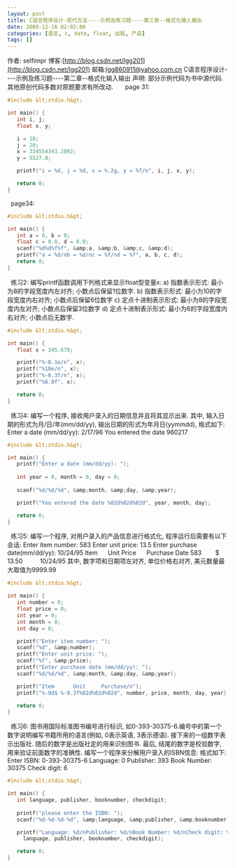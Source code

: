 ```yaml
---
layout: post
title: C语言程序设计-现代方法----示例及练习题----第三章--格式化输入输出
date: 2009-12-16 02:02:00
categories: [语言, c, date, float, 出版, 产品]
tags: []
---
```

作者: selfimpr
博客:[http://blog.csdn.net/lgg201](http://blog.csdn.net/lgg201)
邮箱:[lgg860911@yahoo.com.cn](mailto:lgg860911@yahoo.com.cn)
C语言程序设计----示例及练习题----第二章--格式化输入输出
声明: 部分示例代码为书中源代码.其他原创代码多数对原题要求有所改动.
 
 
 
page 31:

```cpp
#include &lt;stdio.h&gt;

int main() {
   int i, j;
   float x, y;

   i = 10;
   j = 20;
   x = 334554343.2892;
   y = 5527.0;

   printf("i = %d, j = %d, x = %.2g, y = %f/n", i, j, x, y);

   return 0;
}
```

 
page34:

```cpp
#include &lt;stdio.h&gt;

int main() {
   int a = 0, b = 0;
   float c = 0.0, d = 0.0;
   scanf("%d%d%f%f", &amp;a, &amp;b, &amp;c, &amp;d);
   printf("a = %d/nb = %d/nc = %f/nd = %f", a, b, c, d);
   return 0;
}
```

 
练习2: 编写printf函数调用下列格式来显示float型变量x:
a) 指数表示形式: 最小为8的字段宽度内左对齐; 小数点后保留1位数字.
b) 指数表示形式: 最小为10的字段宽度内右对齐; 小数点后保留6位数字
c) 定点十进制表示形式: 最小为8的字段宽度内左对齐; 小数点后保留3位数字
d) 定点十进制表示形式: 最小为6的字段宽度内右对齐; 小数点后无数字.

```cpp
#include &lt;stdio.h&gt;

int main() {
   float x = 345.678;

   printf("%-8.1e/n", x);
   printf("%10e/n", x);
   printf("%-8.3f/n", x);
   printf("%6.0f", x);

   return 0;
}

```

 
练习4: 编写一个程序, 接收用户录入的日期信息并且将其显示出来. 其中, 输入日期的形式为月/日/年(mm/dd/yy), 输出日期的形式为年月日(yymmdd), 格式如下:
Enter a date (mm/dd/yy): 2/17/96
You entered the date 960217

```cpp
#include &lt;stdio.h&gt;

int main() {
   printf("Enter a date (mm/dd/yy): ");
   
   int year = 0, month = 0, day = 0;
   
   scanf("%d/%d/%d", &amp;month, &amp;day, &amp;year);

   printf("You entered the date %02d%02d%02d", year, month, day);

   return 0;
}

```

 
练习5: 编写一个程序, 对用户录入的产品信息进行格式化, 程序运行后需要有以下会话:
Enter item number: 583
Enter unit price: 13.5
Enter purchase date(mm/dd/yy): 10/24/95
Item      Unit Price      Purchase Date
583        $ 13.50          10/24/95
其中, 数字项和日期项左对齐, 单位价格右对齐, 美元数量最大取值为9999.99

```cpp
#include &lt;stdio.h&gt;

int main() {
   int number = 0;
   float price = 0;
   int year = 0;
   int month = 0;
   int day = 0;

   printf("Enter item number: ");
   scanf("%d", &amp;number);
   printf("Enter unit price: ");
   scanf("%f", &amp;price);
   printf("Enter purchase date (mm/dd/yy): ");
   scanf("%d/%d/%d", &amp;month, &amp;day, &amp;year);

   printf("Item	     Unit     Purchase/n");
   printf("%-9d$ %-9.2f%02d%02d%02d", number, price, month, day, year);

   return 0;
}

```

 
练习6: 图书用国际标准图书编号进行标识, 如0-393-30375-6.编号中的第一个数字说明编写书籍所用的语言(例如, 0表示英语, 3表示德语). 接下来的一组数字表示出版社. 随后的数字是出版社定的用来识别图书. 最后, 结尾的数字是校验数字, 用来验证前面数字的准确性. 编写一个程序来分解用户录入的ISBN信息: 格式如下:
Enter ISBN: 0-393-30375-6
Language: 0
Publisher: 393
Book Number: 30375
Check digit: 6

```cpp
#include &lt;stdio.h&gt;

int main() {
   int language, publisher, booknumber, checkdigit;
   
   printf("please enter the ISBN: ");
   scanf("%d-%d-%d-%d", &amp;language, &amp;publisher, &amp;booknumber, &amp;checkdigit);

   printf("Language: %d/nPublisher: %d/nBook Number: %d/nCheck digit: %d", 
	 language, publisher, booknumber, checkdigit);

   return 0;
}
```

